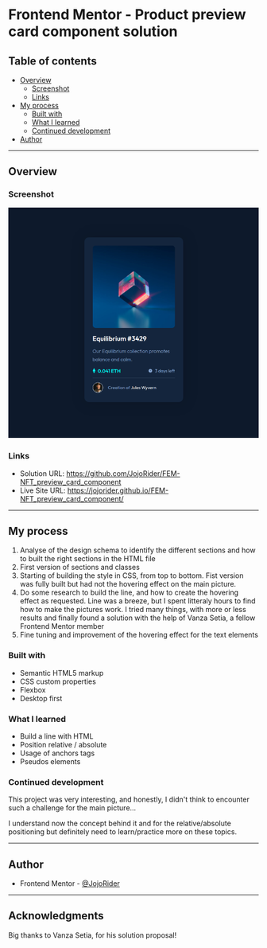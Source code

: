 # Frontend Mentor - Product preview card component solution

## Table of contents

- [Overview](#overview)
  - [Screenshot](#screenshot)
  - [Links](#links)
- [My process](#my-process)
  - [Built with](#built-with)
  - [What I learned](#what-i-learned)
  - [Continued development](#continued-development)
- [Author](#author)

---

## Overview

### Screenshot

![](./images/Screenshot.png)


### Links

- Solution URL: https://github.com/JojoRider/FEM-NFT_preview_card_component
- Live Site URL: https://jojorider.github.io/FEM-NFT_preview_card_component/


---

## My process

1. Analyse of the design schema to identify the different sections and how to built the right sections in the HTML file
2. First version of sections and classes
3. Starting of building the style in CSS, from top to bottom. Fist version was fully built but had not the hovering effect on the main picture.
4. Do some research to build the line, and how to create the hovering effect as requested. Line was a breeze, but I spent litteraly hours to find how to make the pictures work. I tried many things, with more or less results and finally found a solution with the help of Vanza Setia, a fellow Frontend Mentor member
5. Fine tuning and improvement of the hovering effect for the text elements


### Built with

- Semantic HTML5 markup
- CSS custom properties
- Flexbox
- Desktop first


### What I learned

- Build a line with HTML
- Position relative / absolute
- Usage of anchors tags
- Pseudos elements


### Continued development

This project was very interesting, and honestly, I didn't think to encounter such a challenge for the main picture...

I understand now the concept behind it and for the relative/absolute positioning but definitely need to learn/practice more on these topics.


---

## Author

- Frontend Mentor - [@JojoRider](https://www.frontendmentor.io/profile/JojoRider)


---

## Acknowledgments

Big thanks to Vanza Setia, for his solution proposal!